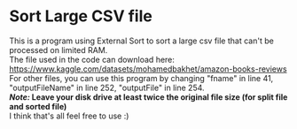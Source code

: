 # **Sort Large CSV file**

This is a program using External Sort to sort a large csv file that can't be processed on limited RAM. <br />
The file used in the code can download here: <br />
https://www.kaggle.com/datasets/mohamedbakhet/amazon-books-reviews <br />
For other files, you can use this program by changing "fname" in line 41, "outputFileName" in line 252, "outputFile" in line 254. <br />
**_Note:_ Leave your disk drive at least twice the original file size (for split file and sorted file)** <br />
I think that's all feel free to use :)
